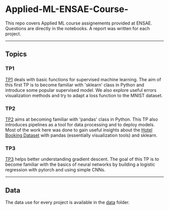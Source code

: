 # Applied-ML-ENSAE-Course-


This repo covers Applied ML course assignements provided at ENSAE. Questions are directly in the notebooks. A report was written for each project. 

---------------------------------------------------------------------------------------
## Topics

 ### TP1 
 [TP1](https://github.com/Noureddineidir/Applied-ML-ENSAE-Course-/blob/210d1c762bac087c25910f79b8e1d963f21764d5/TP1.ipynb) deals with basic functions for supervised machine learning. The aim of this first TP is to become familiar with 'sklearn' class in Python and introduce some popular supervised model. We also explore useful errors visualization methods and try to adapt a loss function to the MNIST dataset.
 
 
 ### TP2 

 [TP2](https://github.com/Noureddineidir/Applied-ML-ENSAE-Course-/blob/210d1c762bac087c25910f79b8e1d963f21764d5/TP2.ipynb) aims at becoming familiar with 'pandas' class in Python. This TP also introduces pipelines as a tool for data processing and to deploy models. Most of the work here was done to gain useful insights about the  [Hotel Booking Dataset](https://www.sciencedirect.com/science/article/pii/S2352340918315191) with pandas (essentially visualization tools) and sklearn.
 
 ### TP3 

 [TP3](https://github.com/Noureddineidir/Applied-ML-ENSAE-Course-/blob/210d1c762bac087c25910f79b8e1d963f21764d5/TP3.ipynb) helps better understanding gradient descent. The goal of this TP is to become familiar with the basics of neural networks by building a logistic regression with pytorch and using simple CNNs.  
 

---------------------------------------------------------------------------

## Data 
 
The data use for every project is available in the [data](https://github.com/Noureddineidir/Applied-ML-ENSAE-Course-/blob/cd74c1b2aed814a1702821ca1ca3a7eb2e35295e/data/) folder. 
